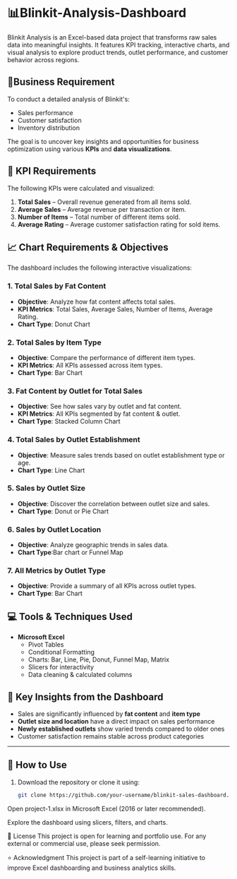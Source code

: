 # 📊Blinkit-Analysis-Dashboard
Blinkit Analysis is an Excel-based data project that transforms raw sales data into meaningful insights. It features KPI tracking, interactive charts, and visual analysis to explore product trends, outlet performance, and customer behavior across regions.

## 📝Business Requirement

To conduct a detailed analysis of Blinkit's:
- Sales performance
- Customer satisfaction
- Inventory distribution
  
The goal is to uncover key insights and opportunities for business optimization using various **KPIs** and **data visualizations**.

## 🎯 KPI Requirements

The following KPIs were calculated and visualized:

1. **Total Sales** – Overall revenue generated from all items sold.  
2. **Average Sales** – Average revenue per transaction or item.  
3. **Number of Items** – Total number of different items sold.  
4. **Average Rating** – Average customer satisfaction rating for sold items.


## 📈 Chart Requirements & Objectives

The dashboard includes the following interactive visualizations:

### 1. Total Sales by Fat Content
- **Objective**: Analyze how fat content affects total sales.
- **KPI Metrics**: Total Sales, Average Sales, Number of Items, Average Rating.
- **Chart Type**: Donut Chart

### 2. **Total Sales by Item Type**
- **Objective**: Compare the performance of different item types.
- **KPI Metrics**: All KPIs assessed across item types.
- **Chart Type**: Bar Chart

### 3. **Fat Content by Outlet for Total Sales**
- **Objective**: See how sales vary by outlet and fat content.
- **KPI Metrics**: All KPIs segmented by fat content & outlet.
- **Chart Type**: Stacked Column Chart

### 4. **Total Sales by Outlet Establishment**
- **Objective**: Measure sales trends based on outlet establishment type or age.
- **Chart Type**: Line Chart

### 5. **Sales by Outlet Size**
- **Objective**: Discover the correlation between outlet size and sales.
- **Chart Type**: Donut or Pie Chart

### 6. **Sales by Outlet Location**
- **Objective**: Analyze geographic trends in sales data.
- **Chart Type**:Bar chart or Funnel Map

### 7. **All Metrics by Outlet Type**
- **Objective**: Provide a summary of all KPIs across outlet types.
- **Chart Type**: Bar Chart


## 💻 Tools & Techniques Used

- **Microsoft Excel**
  - Pivot Tables
  - Conditional Formatting
  - Charts: Bar, Line, Pie, Donut, Funnel Map, Matrix
  - Slicers for interactivity
  - Data cleaning & calculated columns


## 📌 Key Insights from the Dashboard

- Sales are significantly influenced by **fat content** and **item type**
- **Outlet size and location** have a direct impact on sales performance
- **Newly established outlets** show varied trends compared to older ones
- Customer satisfaction remains stable across product categories

---

## 🚀 How to Use

1. Download the repository or clone it using:
   ```bash
   git clone https://github.com/your-username/blinkit-sales-dashboard.git
Open project-1.xlsx in Microsoft Excel (2016 or later recommended).

Explore the dashboard using slicers, filters, and charts.

📜 License
This project is open for learning and portfolio use. For any external or commercial use, please seek permission.

⭐ Acknowledgment
This project is part of a self-learning initiative to improve Excel dashboarding and business analytics skills.



